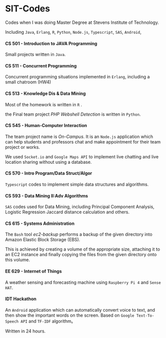 # SIT-Codes
Codes when I was doing Master Degree at Stevens Institute of Technology.

Including `Java`, `Erlang`, `R`,  `Python`, `Node.js`, `Typescript`, `SAS`, `Android`,

#### CS 501 - Introduction to JAVA Programming

Small projects written in `Java`.

#### CS 511 - Concurrent Programming

Concurrent programming situations implemented in `Erlang`, including a small chatroom (HW4)

#### CS 513 - Knowledge Dis & Data Mining

Most of the homework is written in `R` .

the Final team project *PHP Webshell Detection* is written in `Python`.

#### CS 545 - Human-Computer Interaction

The team project name is *On-Campus*. It is an `Node.js` application which can help students and professors chat and make appointment for their team project or works.

We used `Socket.io` and `Google Maps API` to implement live chatting and live location sharing without using a database.

#### CS 570 - Intro Program/Data Struct/Algor

`Typescript` codes to implement simple data structures and algorithms.

#### CS 593 - Data Mining II:Adv Algorithms

`SAS` codes used for Data Mining, including Principal Component Analysis, Logistic Regression Jaccard distance calculation and others.

#### CS 615 - Systems Administration

The `Bash` tool *ec2-backup* performs a backup of the given directory into Amazon Elastic Block Storage (EBS).  

This is achieved by creating a volume of the appropriate size, attaching it to an EC2 instance and finally copying the files from the given directory onto this volume.

#### EE 629 - Internet of Things

A weather sensing and forecasting machine using `Raspberry Pi 4` and `Sense HAT`.

#### IDT Hackathon

An `Android` application which can automatically convert voice to text, and then show the important words on the screen. Based on `Google Text-To-Speech API` and `TF-IDF` algorithm。

Written in 24 hours.